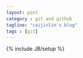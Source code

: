 ```yaml
---
layout: post
category : git and github
tagline: "caijinlin's blog"
tags : [git]
---
```

{% include JB/setup %}
<div>
 <link href="/assets/themes/twitter/fancybox/source/jquery.fancybox.css?v=2.1.5" rel="stylesheet" media="all" />
 <!-- Add jQuery library -->
 <script type="text/javascript" src="/assets/themes/twitter/fancybox/lib/jquery-1.10.1.min.js"></script>
 <!-- Add mousewheel plugin (this is optional) -->
 <script type="text/javascript" src="/assets/themes/twitter/fancybox/lib/jquery.mousewheel-3.0.6.pack.js"></script>
 <script type="text/javascript" src="/assets/themes/twitter/fancybox/source/jquery.fancybox.pack.js?v=2.1.5"></script>
	<script type="text/javascript">
		$(document).ready(function() 
		{	
			$('.fancybox').fancybox();

		});
       </script>
 some common order about git.I will present some screenshots
<h3>Simple image gallery</h3>
	<p>
		<a class="fancybox" href="/images/img01.png" data-fancybox-group="gallery" title="git"><img src="/images/img01.png" alt="" /></a>

		<a class="fancybox" href="/images/img01.png" data-fancybox-group="gallery" title="git"><img src="/images/img01.png" alt="" /></a>

		<a class="fancybox" href="/images/img01.png" data-fancybox-group="gallery" title="git"><img src="/images/img01.png" alt="" /></a>

		<a class="fancybox" href="/images/img01.png" data-fancybox-group="gallery" title="git"><img src="/images/img01.png" alt="" /></a>
	</p>

</div>

 

